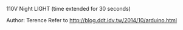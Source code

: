 110V Night LIGHT (time extended for 30 seconds)

Author: Terence
Refer to http://blog.ddt.idv.tw/2014/10/arduino.html
